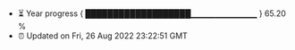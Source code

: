 - ⏳ Year progress { ███████████████████▁▁▁▁▁▁▁▁▁▁▁ } 65.20 %
- ⏰ Updated on Fri, 26 Aug 2022 23:22:51 GMT

